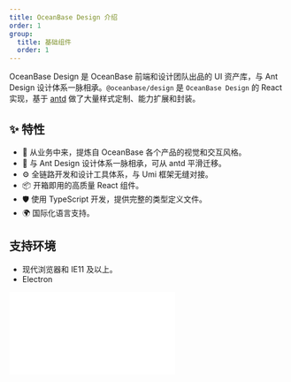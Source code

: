 ```yaml
---
title: OceanBase Design 介绍
order: 1
group:
  title: 基础组件
  order: 1
---
```


OceanBase Design 是 OceanBase 前端和设计团队出品的 UI 资产库，与 Ant Design 设计体系一脉相承。`@oceanbase/design` 是 `OceanBase Design` 的 React 实现，基于 [antd](https://ant.design/) 做了大量样式定制、能力扩展和封装。

## ✨ 特性

- 🌈 从业务中来，提炼自 OceanBase 各个产品的视觉和交互风格。
- 🎨 与 Ant Design 设计体系一脉相承，可从 antd 平滑迁移。
- ⚙️ 全链路开发和设计工具体系，与 Umi 框架无缝对接。
- 📦 开箱即用的高质量 React 组件。
- 🛡 使用 TypeScript 开发，提供完整的类型定义文件。
- 🌍 国际化语言支持。

## 支持环境

- 现代浏览器和 IE11 及以上。
- Electron

<embed src="./design-quickstart.md#L8-L100000"></embed>

